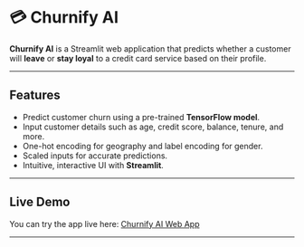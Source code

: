 # 💳 Churnify AI

**Churnify AI** is a Streamlit web application that predicts whether a customer will **leave** or **stay loyal** to a credit card service based on their profile.

---

## Features

- Predict customer churn using a pre-trained **TensorFlow model**.
- Input customer details such as age, credit score, balance, tenure, and more.
- One-hot encoding for geography and label encoding for gender.
- Scaled inputs for accurate predictions.
- Intuitive, interactive UI with **Streamlit**.

---

## Live Demo

You can try the app live here: [Churnify AI Web App](https://churnifyai.streamlit.app/)

---
